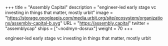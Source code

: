 +++
title = "Assembly Capital"
description = "engineer-led early stage vc investing in things that matter, mostly urbit"
image = "https://storage.googleapis.com/media.urbit.org/site/ecosystem/organizations/assembly-capital-b.svg"
URL = "https://assembly.capital"
twitter = "assemblycap"
ships = ["~nodmyn-dosrux"]
weight = 70
+++

engineer-led early stage vc investing in things that matter, mostly urbit
